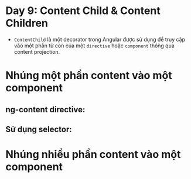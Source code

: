 # Day 9: Content Child & Content Children

- `ContentChild` là một decorator trong Angular được sử dụng để truy cập vào một phần tử con của một `directive` hoặc `component` thông qua content projection.


# Nhúng một phần content vào một component

## ng-content directive:

## Sử dụng selector:

# Nhúng nhiều phần content vào một component
